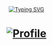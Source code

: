<div align="center">
     <div>
        <a href="http://billchou.ysepan.com/"><img src="https://readme-typing-svg.demolab.com?font=Fira+Code&pause=1000&random=false&width=600&separator=%3C&lines=Welcome+to+billchou's+GitHub+homepage%3CI'm a bricklayer who doesn't take my job seriously" alt="Typing SVG" /></a>
    </div>
<h1 align="center"> 

<a href="https://alist.zfy.us.kg/">![Profile](https://github-widgetbox.vercel.app/api/profile?username=billchoucn&data=followers,repositories,stars)</a>
</h1>  
